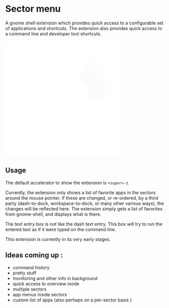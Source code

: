 # Sector menu

A gnome shell extension which provides quick access to a configurable set of applications and shortcuts. The extension also provides quick access to a command line and developer tool shortcuts.

![Sector Menu Icon](icons/sector-icon.svg)

## Usage
The default accelerator to show the extension is `<super>-z`. 

Currently, the extension only shows a list of favorite apps in the sectors around the mouse pointer. If these are changed, or re-ordered, by a third party (dash-to-dock, workspace-to-dock, or many other various ways), the changes will be reflected here. The extension simply gets a list of favorites from gnome-shell, and displays what is there.

The text entry box is *not* like the dash text entry. This box will try to run the entered text as if it were typed on the command line.

This extension is currently in its very early stages.

## Ideas coming up :
* command history
* pretty stuff
* monitoring and other info in background
* quick access to overview mode
* multiple sectors
* app menus inside sectors
* custom list of apps (also perhaps on a per-sector basis )

